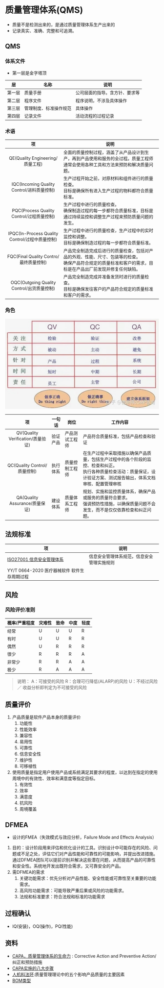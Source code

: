 # 质量管理体系(QMS)
* 质量不是检测出来的，是通过质量管理体系生产出来的
* 记录真实、准确、完整和可追溯。

## QMS
### 体系文件
* 第一层是金字塔顶

| 层 | 名称 | 说明 |
| :-: | - | - |
| 第一层 | 质量手册 | 公司层面的指导。含方针、要求等 |
| 第二层 | 程序文件 | 程序说明，不涉及具体操作 |
| 第三层 | 管理制度、标准操作规范 | 具体操作 |
| 第四层 | 记录文件 | 活动流程的过程记录 |

### 术语

| 项 | 说明 |
| :-: | - |
| QE(Quality Engineering/质量工程) | 全面的质量控制过程，涵盖了从产品设计到生产，再到产品使用和服务的全过程。质量工程师通常会使用各种工具和方法来预防和解决质量问题。 |
| IQC(Incoming Quality Control/进料质量控制) | 生产过程开始之前，对原材料和组件进行的质量检查。 <br> 目标是确保所有进入生产过程的物料都符合质量标准。 |
| PQC(Process Quality Control/过程质量控制) | 生产过程中进行的质量检查。 <br> 确保制造过程的每一步都符合质量标准，目标是通过持续监控和调整生产过程来预防质量问题的发生。 |
| IPQC(In-Process Quality Control/过程中质量控制) | 生产过程中进行的质量检查，生产过程中的实时监控和调整。 <br> 目标是确保制造过程的每一步都符合质量标准。 |
| FQC(Final Quality Contro/最终质量控制) | 产品完全制造完成后进行的质量检查，包括对产品的外观、性能、尺寸、包装等的检查。<br> 确保产品符合规定的质量标准和客户的需求，目标是在产品出厂前发现并修复任何缺陷。 |
| OQC(Outgoing Quality Control/出货质量控制) | 产品完全制造完成并准备发货时进行的质量检查。 <br> 目标是确保发往客户的产品符合规定的质量标准和客户的需求。 |

### 角色
![](./s/qms_role.jpeg)

| 项 | 一句话 | 岗位 | 工作内容 |
| :-: | - | - | - |
| QV(Quality Verification/质量验证) | 验证产品 | 产品测试工程师 | 产品符合质量标准，包括产品检查和验证 |
| QC(Quality Control/质量控制) | 执行体系 | 质量控制工程师 | 在生产过程中采取措施以确保产品质量，包括生产过程中的各个阶段的监控、检查和纠正。 <br> 执行各种质量检查活动：质量保证，设计验证方案、测试报告输出，体系文档审核、配置管理审核 |
| QA(Quality Assurance/质量保证) | 建设体系 | 质量体系工程师 | 规划、实施和监控质量体系，确保产品或服务的质量符合要求。 <br> 强调预防性措施，以确保质量问题不会发生，而不是仅仅依靠检查和纠正问题。 |

## 法规标准
| 项 | 说明 |
| - | - |
| [ISO27001 信息安全管理体系](https://www.secrss.com/articles/18682) | 信息安全管理体系规范，信息安全管理实施规则 |
| YY/T 0664-2020 医疗器械软件 软件生存周期过程 |  |

## 风险
### 风险评价准则
| 概率/严重程度	| 灾难性 | 致命 | 中度 | 轻度 |
| - | - | - | - | - |
| 经常 | U | U | U | R |
| 有时 | U | U | R | R |
| 偶然 | U | R | R | R |
| 很少 | R | R | R | A |
| 非常少 | R | R | A | A |
| 极少 | R | A | A | A |

>说明：
A：可接受的风险
R：合理可行降低(ALARP)的风险
U：不经过风险／ 收益分析即判定为不可接受的风险

## 质量评价
1. 产品质量是软件产品本身的质量评价
    1. 功能性
    1. 性能效率
    1. 兼容性
    1. 易用性
    1. 可靠性
    1. 信息安全性
    1. 维护性
    1. 可移植性
1. 使用质量是指定用户使用产品或系统满足其要求的程度，以达到在指定的使用周境中的有效性、效率和满意度等指定目标。
    1. 有效性
    1. 效率
    1. 满意度
    1. 抗风险
    1. 周境覆盖

## DFMEA
* 设计的FMEA（失效模式与效应分析，Failure Mode and Effects Analysis）

1. 目的：设计阶段用来评估和优化设计的工具。识别设计中可能存在的风险、问题或不足之处，评估它们对产品性能和可靠性的可能影响，并提出改进措施。通过DFMEA团队可以提前识别并解决这些潜在问题，从而提高产品的可靠性和安全性。系统地开发出既符合需求，又可靠安全的产品。
1. 需DFMEA的需求
    1. 关键功能需求：优先分析对产品性能、安全性能或可靠性至关重要的功能需求。
    1. 高风险功能需求：可能导致严重后果或风险的功能需求。
    1. 法规和标准要求：符合法规和标准的功能需求

## 过程确认
* IQ(安装)，OQ(操作)，PQ(性能)

## 资料
* [CAPA，质量管理体系的生命力](https://zhuanlan.zhihu.com/p/375906048) : Corrective Action and Preventive Action/纠正和预防措施
* [CAPA实施的八大步骤](https://zhuanlan.zhihu.com/p/451241044)
* [人机料法环](https://zhuanlan.zhihu.com/p/134621727):质量管理理论中的五个影响产品质量的主要因素
* [BOM类型](https://zhuanlan.zhihu.com/p/430704814)